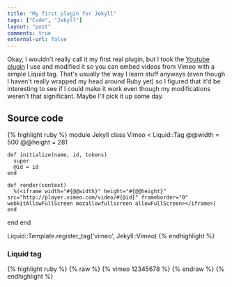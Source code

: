 ```yaml
---
title: "My first plugin for Jekyll"
tags: ["Code", "Jekyll"]
layout: "post"
comments: true
external-url: false
---
```


Okay, I wouldn't really call it my first real plugin, but I took the [Youtube plugin](http://www.portwaypoint.co.uk/jekyll-youtube-liquid-template-tag-gist/) I use and modified it so you can embed videos from Vimeo with a simple Liquid tag. That's usually the way I learn stuff anyways (even though I haven't really wrapped my head around Ruby yet) so I figured that it'd be interesting to see if I could make it work even though my modifications weren't that significant. Maybe I'll pick it up some day.

## Source code

{% highlight ruby %}
module Jekyll
  class Vimeo < Liquid::Tag
    @@width = 500
    @@height = 281

    def initialize(name, id, tokens)
      super
      @id = id
    end

    def render(context)
      %(<iframe width="#{@@width}" height="#{@@height}" src="http://player.vimeo.com/video/#{@id}" frameborder="0" webkitAllowFullScreen mozallowfullscreen allowFullScreen></iframe>)
    end
  end
end

Liquid::Template.register_tag('vimeo', Jekyll::Vimeo)
{% endhighlight %}

### Liquid tag

{% highlight ruby %}
{% raw %}
    {% vimeo 12345678 %}
{% endraw %}
{% endhighlight %}
